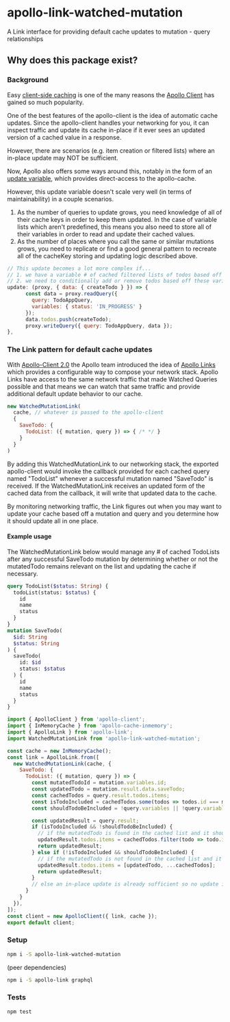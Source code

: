 # apollo-link-watched-mutation
A Link interface for providing default cache updates to mutation - query relationships

## Why does this package exist?
### Background
Easy [client-side caching](https://www.apollographql.com/docs/react/basics/caching.html) is one of the many reasons the [Apollo Client](https://www.apollographql.com/docs/react/) has gained so much popularity.

One of the best features of the apollo-client is the idea of automatic cache updates. Since the apollo-client handles your networking for you, it can inspect traffic and update its cache in-place if it ever sees an updated version of a cached value in a response.

However, there are scenarios (e.g. item creation or filtered lists) where an in-place update may NOT be sufficient.

Now, Apollo also offers some ways around this, notably in the form of an [update variable](https://www.apollographql.com/docs/react/features/caching.html#updating-the-cache-after-a-mutation), which provides direct-access to the apollo-cache.

However, this update variable doesn't scale very well (in terms of maintainability) in a couple scenarios.
1. As the number of queries to update grows, you need knowledge of all of their cache keys in order to keep them updated. In the case of variable lists which aren't predefined, this means you also need to store all of their variables in order to read and update their cached values.
2. As the number of places where you call the same or similar mutations grows, you need to replicate or find a good general pattern to recreate all of the cacheKey storing and updating logic described above.
```javascript
// This update becomes a lot more complex if...
// 1. we have a variable # of cached filtered lists of todos based off status and other variables (instead of one predetermined list to update)
// 2. we need to conditionally add or remove todos based off these variables  (instead of always adding to the list)
update: (proxy, { data: { createTodo } }) => {
      const data = proxy.readQuery({
        query: TodoAppQuery,
        variables: { status: 'IN_PROGRESS' }
      });
      data.todos.push(createTodo);
      proxy.writeQuery({ query: TodoAppQuery, data });
},
```

### The Link pattern for default cache updates
With [Apollo-Client 2.0](https://dev-blog.apollodata.com/apollo-client-2-0-5c8d0affcec7) the Apollo team introduced the idea of [Apollo Links](https://www.apollographql.com/docs/link/) which provides a configurable way to compose your network stack. Apollo Links have access to the same network traffic that made Watched Queries possible and that means we can watch that same traffic and provide additional default update behavior to our cache.

```javascript
new WatchedMutationLink(
  cache, // whatever is passed to the apollo-client
  {
    SaveTodo: {
      TodoList: ({ mutation, query }) => { /* */ }
    }
  }
)
```
By adding this WatchedMutationLink to our networking stack, the exported apollo-client would invoke the callback provided for each cached query named "TodoList" whenever a successful mutation named "SaveTodo" is received. If the WatchedMutationLink receives an updated form of the cached data from the callback, it will write that updated data to the cache.

By monitoring networking traffic, the Link figures out when you may want to update your cache based off a mutation and query and you determine how it should update all in one place.

#### Example usage
The WatchedMutationLink below would manage any # of cached TodoLists after any successful SaveTodo mutation by determining whether or not the mutatedTodo remains relevant on the list and updating the cache if necessary.
```graphql
query TodoList($status: String) {
  todoList(status: $status) {
    id
    name
    status
  }
}
mutation SaveTodo(
  $id: String
  $status: String
) {
  saveTodo(
    id: $id
    status: $status
  ) {
    id
    name
    status
  }
}
```

```javascript
import { ApolloClient } from 'apollo-client';
import { InMemoryCache } from 'apollo-cache-inmemory';
import { ApolloLink } from 'apollo-link';
import WatchedMutationLink from 'apollo-link-watched-mutation';

const cache = new InMemoryCache();
const link = ApolloLink.from([
  new WatchedMutationLink(cache, {
    SaveTodo: {
      TodoList: ({ mutation, query }) => {
        const mutatedTodoId = mutation.variables.id;
        const updatedTodo = mutation.result.data.saveTodo;
        const cachedTodos = query.result.todos.items;
        const isTodoIncluded = cachedTodos.some(todos => todos.id === mutatedTodoId);
        const shouldTodoBeIncluded = !query.variables || !query.variables.status || query.variables.status.includes(updatedTodo.status);

        const updatedResult = query.result;
        if (isTodoIncluded && !shouldTodoBeIncluded) {
          // if the mutatedTodo is found in the cached list and it should not be there after the mutation, remove it
          updatedResult.todos.items = cachedTodos.filter(todo => todo.id !== mutatedTodoId);
          return updatedResult;
        } else if (!isTodoIncluded && shouldTodoBeIncluded) {
          // if the mutatedTodo is not found in the cached list and it should be there after the mutation, add it
          updatedResult.todos.items = [updatedTodo, ...cachedTodos];
          return updatedResult;
        }
        // else an in-place update is already sufficient so no update is necessary
      }
    }
  }),
]);
const client = new ApolloClient({ link, cache });
export default client;
```

### Setup

```bash
npm i -S apollo-link-watched-mutation
```

(peer dependencies)
```bash
npm i -S apollo-link graphql
```

### Tests

```bash
npm test
```
